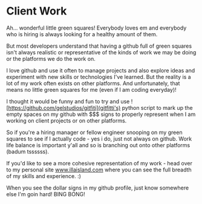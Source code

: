 # Client Work
Ah... wonderful little green squares! Everybody loves em and everybody who is hiring is always looking for a healthy amount of them.

But most developers understand that having a github full of green squares isn't always realistic or representative of the kinds of work we may be doing or the platforms we do the work on.

I love github and use it often to manage projects and also explore ideas and experiment with new skills or technologies I've learned. But the reality is a lot of my work often exists on other platforms. And unfortunately, that means no little green squares for me (even if I am coding everyday)!


I thought it would be funny and fun to try and use ![https://github.com/gelstudios/gitfiti](gitfitti's) python script to mark up the empty spaces on my github with $$$ signs to properly represent when I am working on client projects or on other platforms. ![]()


So if you're a hiring manager or fellow engineer snooping on my green squares to see if I actually code - yes i do, just not always on github. Work life balance is important y'all and so is branching out onto other platforms (badum tssssss).

If you'd like to see a more cohesive representation of my work - head over to my personal site www.illaisland.com where you can see the full breadth of my skills and experience. :)

When you see the dollar signs in my github profile, just know somewhere else I'm goin hard! BING BONG!

![]()

